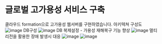 # 글로벌 고가용성 서비스 구축
클라우드 formation으로 고가용성 웹서버를 구현하였습니다.
아키텍쳐 구성도
![image](https://github.com/user-attachments/assets/84152672-6fe7-47b8-b009-e06186d0e3a8)
DB구성
![image](https://github.com/user-attachments/assets/17aa36cd-4070-4dd2-a92b-2adedc4a8d9e)
DB 복제설정 - 가용성 재해복구 기능 향상
![image](https://github.com/user-attachments/assets/2f1dc3f8-4ac8-4d4b-b5af-2309f8794b52)
멀티리전을 활용한 장애 발생시 대응
![image](https://github.com/user-attachments/assets/45c20412-ac82-4b89-be91-32cde115fdb1)
![image](https://github.com/user-attachments/assets/258ef07b-79e5-4319-89ce-9a923ff40267)

